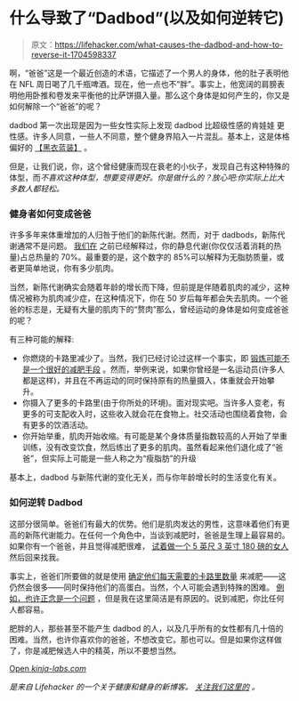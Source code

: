 # 什么导致了“Dadbod”(以及如何逆转它)

> 原文：<https://lifehacker.com/what-causes-the-dadbod-and-how-to-reverse-it-1704598337>

啊，“爸爸”这是一个最近创造的术语，它描述了一个男人的身体，他的肚子表明他在 NFL 周日喝了几千瓶啤酒。现在，他一点也不“胖”。事实上，他宽阔的肩膀表明他用卧推和卷发来平衡他的比萨饼摄入量。那么这个身体是如何产生的，你又是如何解除一个“爸爸”的呢？



dadbod 第一次出现是因为一些女性实际上发现 dadbod 比超级性感的肯娃娃 更性感。许多人同意，一些人不同意，整个健身界陷入一片混乱。基本上，这是体格偏好的 [【黑衣蓝装】](http://gawker.com/what-color-is-this-goddamn-dress-1688330170) 。

但是，让我们说，你，这个曾经健康而现在衰老的小伙子，发现自己有这种特殊的体型，而*不喜欢这种体型，想要变得更好。你是做什么的？放心吧:你实际上比大多数人都轻松。*

### 健身者如何变成爸爸

许多多年来体重增加的人归咎于他们的新陈代谢。然而，对于 dadbods，新陈代谢通常不是问题。 [我们在](http://vitals.lifehacker.com/the-unique-difficulties-that-women-face-with-weight-los-1681795029) 之前已经解释过，你的静息代谢(你仅仅活着消耗的热量)占总热量的 70%。最重要的是，这个数字的 85%可以解释为无脂肪质量，或者更简单地说，你有多少肌肉。

当然，新陈代谢确实会随着年龄的增长而下降，但前提是伴随着肌肉的减少，这种情况被称为肌肉减少症，在这种情况下，你在 50 岁后每年都会失去肌肉。一个爸爸的标志是，无疑有大量的肌肉下的“赘肉”那么，曾经运动的身体是如何变成爸爸的呢？

有三种可能的解释:

*   你燃烧的卡路里减少了。当然，我们已经讨论过这样一个事实，即 [锻炼可能不是一个很好的减肥手段](http://vitals.lifehacker.com/why-tracking-calories-from-exercise-may-sabotage-your-w-1702505447) 。然而，举例来说，如果你曾经是一名运动员(许多人都是这样)，并且在不再运动的同时保持原有的热量摄入，体重就会开始攀升。
*   你摄入了更多的卡路里(由于你所处的环境)。面对现实吧。当许多人变老，有更多的可支配收入时，这些收入就会花在食物上。社交活动也围绕着食物，会有更多的饮酒活动。
*   你开始举重，肌肉开始收缩。有可能是某个身体质量指数较高的人开始了举重训练，没有改变饮食，然后练出了更多的肌肉。虽然看起来他们退化成了“爸爸”，但实际上可能是一些人称之为“瘦脂肪”的升级

基本上，dadbod 与新陈代谢的变化无关，而与你年龄增长时的生活变化有关。

### **如何逆转 Dadbod**

这部分很简单。爸爸们有最大的优势。他们是肌肉发达的男性，这意味着他们有更高的新陈代谢能力。在任何一个角色中，当谈到减肥时，爸爸是生理上最容易的。如果你有一个爸爸，并且觉得减肥很难， [试着做一个 5 英尺 3 英寸 180 磅的女人](http://dicktalens.com/the-most-difficult-client-in-the-world-short-overweight-women/) 然后回来找我。

事实上，爸爸们所要做的就是使用 [确定他们每天需要的卡路里数量](http://vitals.lifehacker.com/how-to-determine-the-number-of-calories-you-should-eat-1693372946) 来减肥——这仍然会很多——同时保持他们的高蛋白。当然，个人可能会遇到特殊的困难。 [例如，也许正念是一个问题](http://vitals.lifehacker.com/how-to-combat-diet-and-exercise-self-sabotage-with-mind-1680900810) ，但是我在这里简洁是有原因的。说到减肥，你比任何人都容易。

肥胖的人，那些甚至不能产生 dadbod 的人，以及几乎所有的女性都有几十倍的困难。当然，也许你喜欢你的爸爸，不想改变它。那也可以。但是如果你这样做了，你是减肥候选人中的精英，所以不要想当然。

[Open *kinja-labs.com*](http://kinja-labs.com/related-widget/?posts=1696896251,1693372946,1699058686&title=From%20Dadbod%20to%20Fitbod)

[](http://vitals.lifehacker.com/)**是来自 Lifehacker 的一个关于健康和健身的新博客。* [*关注我们这里的*](https://twitter.com/VitalsLH) *。**